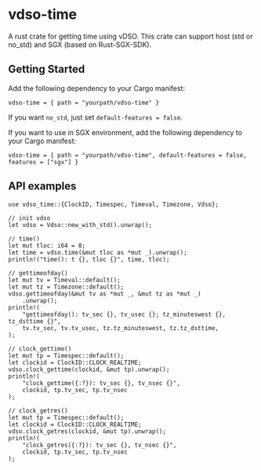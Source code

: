 # vdso-time
A rust crate for getting time using vDSO. This crate can support host (std or no_std) and SGX (based on Rust-SGX-SDK).

## Getting Started
Add the following dependency to your Cargo manifest:

```
vdso-time = { path = "yourpath/vdso-time" }
```

If you want ```no_std```, just set ```default-features = false```.

If you want to use in SGX environment, add the following dependency to your Cargo manifest:

```
vdso-time = { path = "yourpath/vdso-time", default-features = false, features = ["sgx"] }
```

## API examples

```
use vdso_time::{ClockID, Timespec, Timeval, Timezone, Vdso};

// init vdso
let vdso = Vdso::new_with_std().unwrap();

// time()
let mut tloc: i64 = 0;
let time = vdso.time(&mut tloc as *mut _).unwrap();
println!("time(): t {}, tloc {}", time, tloc);

// gettimeofday()
let mut tv = Timeval::default();
let mut tz = Timezone::default();
vdso.gettimeofday(&mut tv as *mut _, &mut tz as *mut _)
    .unwrap();
println!(
    "gettimeofday(): tv_sec {}, tv_usec {}; tz_minuteswest {}, tz_dsttime {}",
    tv.tv_sec, tv.tv_usec, tz.tz_minuteswest, tz.tz_dsttime,
);

// clock_gettime()
let mut tp = Timespec::default();
let clockid = ClockID::CLOCK_REALTIME;
vdso.clock_gettime(clockid, &mut tp).unwrap();
println!(
    "clock_gettime({:?}): tv_sec {}, tv_nsec {}",
    clockid, tp.tv_sec, tp.tv_nsec
);

// clock_getres()
let mut tp = Timespec::default();
let clockid = ClockID::CLOCK_REALTIME;
vdso.clock_getres(clockid, &mut tp).unwrap();
println!(
    "clock_getres({:?}): tv_sec {}, tv_nsec {}",
    clockid, tp.tv_sec, tp.tv_nsec
);
```